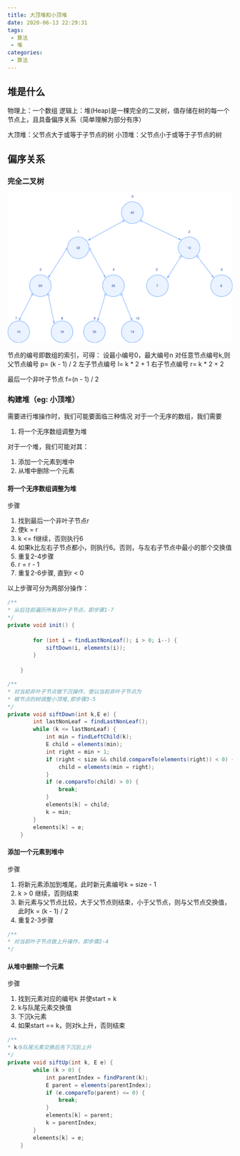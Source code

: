 ```yaml
---
title: 大顶堆和小顶堆
date: 2020-06-13 22:29:31
tags: 
 - 算法
 - 堆
categories:
 - 算法
---
```


## 堆是什么

物理上：一个数组
逻辑上：堆(Heap)是一棵完全的二叉树，值存储在树的每一个节点上，且具备偏序关系（简单理解为部分有序）

大顶堆：父节点大于或等于子节点的树
小顶堆：父节点小于或等于子节点的树

## 偏序关系



### 完全二叉树

![](大顶堆和小顶堆/无序.png "图1.1")

节点的编号即数组的索引，可得：
设最小编号0，最大编号n
对任意节点编号k,则
父节点编号 p= (k - 1) / 2
左子节点编号 l= k * 2 + 1
右子节点编号 r= k * 2 + 2

最后一个非叶子节点 f=(n - 1) / 2

### 构建堆（eg: 小顶堆）

需要进行堆操作时，我们可能要面临三种情况
对于一个无序的数组，我们需要

1. 将一个无序数组调整为堆

对于一个堆，我们可能对其：

1. 添加一个元素到堆中
2. 从堆中删除一个元素

#### 将一个无序数组调整为堆
步骤
1. 找到最后一个非叶子节点r
2. 使k = r
3. k <= f继续，否则执行6
4. 如果k比左右子节点都小，则执行6。否则，与左右子节点中最小的那个交换值
5. 重复2-4步骤
6. r = r - 1
7. 重复2-6步骤, 直到r < 0

以上步骤可分为两部分操作：

```java
/**
* 从后往前遍历所有非叶子节点，即步骤1-7
*/
private void init() {

        for (int i = findLastNonLeaf(); i > 0; i--) {
            siftDown(i, elements(i));
        }

    }
```

```java
/**
* 对当前非叶子节点做下沉操作，使以当前非叶子节点为
* 根节点的树调整小顶堆,即步骤3-5
*/
private void siftDown(int k,E e) {
        int lastNonLeaf = findLastNonLeaf();
        while (k <= lastNonLeaf) {
            int min = findLeftChild(k);
            E child = elements(min);
            int right = min + 1;
            if (right < size && child.compareTo(elements(right)) < 0) {
                child = elements(min = right);
            }
            if (e.compareTo(child) > 0) {
                break;
            }
            elements[k] = child;
            k = min;
        }
        elements[k] = e;
    }
```

#### 添加一个元素到堆中

步骤
1. 将新元素添加到堆尾，此时新元素编号k = size - 1
2. k > 0 继续，否则结束
3. 新元素与父节点比较，大于父节点则结束，小于父节点，则与父节点交换值，此时k = (k - 1) / 2
4. 重复2-3步骤

```java
/**
* 对当前叶子节点做上升操作，即步骤2-4
*/
```


#### 从堆中删除一个元素

步骤
1. 找到元素对应的编号k 并使start = k
2. k与队尾元素交换值 
3. 下沉k元素
4. 如果start == k，则对k上升，否则结束

```java
/**
* k与队尾元素交换后先下沉后上升
*/
private void siftUp(int k, E e) {
        while (k > 0) {
            int parentIndex = findParent(k);
            E parent = elements(parentIndex);
            if (e.compareTo(parent) <= 0) {
                break;
            }
            elements[k] = parent;
            k = parentIndex;
        }
        elements[k] = e;
    }
```










